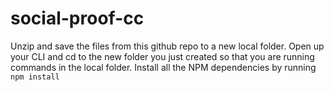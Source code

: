 # social-proof-cc
Unzip and save the files from this github repo to a new local folder. Open up your CLI and cd to the new folder you just created so that you are running commands in the local folder. Install all the NPM dependencies by running `npm install`

